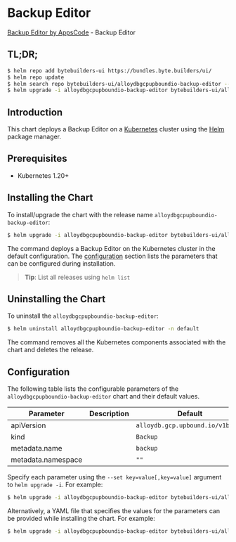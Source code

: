 # Backup Editor

[Backup Editor by AppsCode](https://byte.builders) - Backup Editor

## TL;DR;

```bash
$ helm repo add bytebuilders-ui https://bundles.byte.builders/ui/
$ helm repo update
$ helm search repo bytebuilders-ui/alloydbgcpupboundio-backup-editor --version=v0.4.18
$ helm upgrade -i alloydbgcpupboundio-backup-editor bytebuilders-ui/alloydbgcpupboundio-backup-editor -n default --create-namespace --version=v0.4.18
```

## Introduction

This chart deploys a Backup Editor on a [Kubernetes](http://kubernetes.io) cluster using the [Helm](https://helm.sh) package manager.

## Prerequisites

- Kubernetes 1.20+

## Installing the Chart

To install/upgrade the chart with the release name `alloydbgcpupboundio-backup-editor`:

```bash
$ helm upgrade -i alloydbgcpupboundio-backup-editor bytebuilders-ui/alloydbgcpupboundio-backup-editor -n default --create-namespace --version=v0.4.18
```

The command deploys a Backup Editor on the Kubernetes cluster in the default configuration. The [configuration](#configuration) section lists the parameters that can be configured during installation.

> **Tip**: List all releases using `helm list`

## Uninstalling the Chart

To uninstall the `alloydbgcpupboundio-backup-editor`:

```bash
$ helm uninstall alloydbgcpupboundio-backup-editor -n default
```

The command removes all the Kubernetes components associated with the chart and deletes the release.

## Configuration

The following table lists the configurable parameters of the `alloydbgcpupboundio-backup-editor` chart and their default values.

|     Parameter      | Description |                   Default                   |
|--------------------|-------------|---------------------------------------------|
| apiVersion         |             | <code>alloydb.gcp.upbound.io/v1beta1</code> |
| kind               |             | <code>Backup</code>                         |
| metadata.name      |             | <code>backup</code>                         |
| metadata.namespace |             | <code>""</code>                             |


Specify each parameter using the `--set key=value[,key=value]` argument to `helm upgrade -i`. For example:

```bash
$ helm upgrade -i alloydbgcpupboundio-backup-editor bytebuilders-ui/alloydbgcpupboundio-backup-editor -n default --create-namespace --version=v0.4.18 --set apiVersion=alloydb.gcp.upbound.io/v1beta1
```

Alternatively, a YAML file that specifies the values for the parameters can be provided while
installing the chart. For example:

```bash
$ helm upgrade -i alloydbgcpupboundio-backup-editor bytebuilders-ui/alloydbgcpupboundio-backup-editor -n default --create-namespace --version=v0.4.18 --values values.yaml
```
